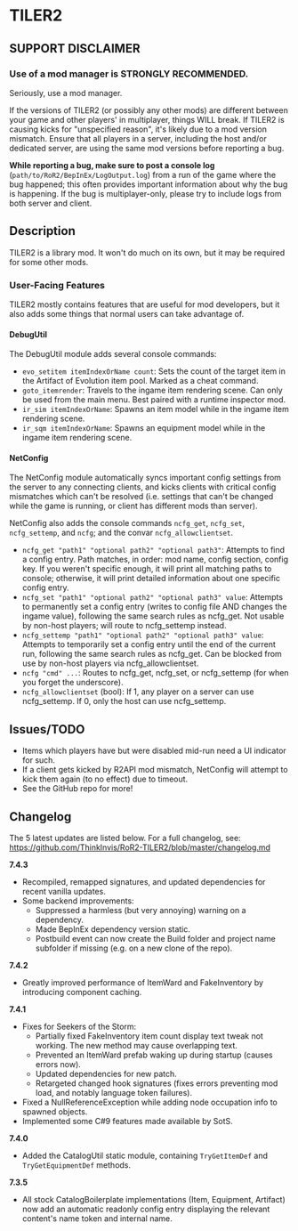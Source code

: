 # TILER2

## SUPPORT DISCLAIMER

### Use of a mod manager is STRONGLY RECOMMENDED.

Seriously, use a mod manager.

If the versions of TILER2 (or possibly any other mods) are different between your game and other players' in multiplayer, things WILL break. If TILER2 is causing kicks for "unspecified reason", it's likely due to a mod version mismatch. Ensure that all players in a server, including the host and/or dedicated server, are using the same mod versions before reporting a bug.

**While reporting a bug, make sure to post a console log** (`path/to/RoR2/BepInEx/LogOutput.log`) from a run of the game where the bug happened; this often provides important information about why the bug is happening. If the bug is multiplayer-only, please try to include logs from both server and client.

## Description

TILER2 is a library mod. It won't do much on its own, but it may be required for some other mods.

### User-Facing Features

TILER2 mostly contains features that are useful for mod developers, but it also adds some things that normal users can take advantage of.

#### DebugUtil

The DebugUtil module adds several console commands:

- `evo_setitem itemIndexOrName count`: Sets the count of the target item in the Artifact of Evolution item pool. Marked as a cheat command.
- `goto_itemrender`: Travels to the ingame item rendering scene. Can only be used from the main menu. Best paired with a runtime inspector mod.
- `ir_sim itemIndexOrName`: Spawns an item model while in the ingame item rendering scene.
- `ir_sqm itemIndexOrName`: Spawns an equipment model while in the ingame item rendering scene.

#### NetConfig

The NetConfig module automatically syncs important config settings from the server to any connecting clients, and kicks clients with critical config mismatches which can't be resolved (i.e. settings that can't be changed while the game is running, or client has different mods than server).

NetConfig also adds the console commands `ncfg_get`, `ncfg_set`, `ncfg_settemp`, and `ncfg`; and the convar `ncfg_allowclientset`.

- `ncfg_get "path1" "optional path2" "optional path3"`: Attempts to find a config entry. Path matches, in order: mod name, config section, config key. If you weren't specific enough, it will print all matching paths to console; otherwise, it will print detailed information about one specific config entry.
- `ncfg_set "path1" "optional path2" "optional path3" value`: Attempts to permanently set a config entry (writes to config file AND changes the ingame value), following the same search rules as ncfg_get. Not usable by non-host players; will route to ncfg_settemp instead.
- `ncfg_settemp "path1" "optional path2" "optional path3" value`: Attempts to temporarily set a config entry until the end of the current run, following the same search rules as ncfg_get. Can be blocked from use by non-host players via ncfg_allowclientset.
- `ncfg "cmd" ...`: Routes to ncfg_get, ncfg_set, or ncfg_settemp (for when you forget the underscore).
- `ncfg_allowclientset` (bool): If 1, any player on a server can use ncfg_settemp. If 0, only the host can use ncfg_settemp.

## Issues/TODO

- Items which players have but were disabled mid-run need a UI indicator for such.
- If a client gets kicked by R2API mod mismatch, NetConfig will attempt to kick them again (to no effect) due to timeout.
- See the GitHub repo for more!

## Changelog

The 5 latest updates are listed below. For a full changelog, see: https://github.com/ThinkInvis/RoR2-TILER2/blob/master/changelog.md

**7.4.3**

- Recompiled, remapped signatures, and updated dependencies for recent vanilla updates.
- Some backend improvements:
	- Suppressed a harmless (but very annoying) warning on a dependency.
	- Made BepInEx dependency version static.
	- Postbuild event can now create the Build folder and project name subfolder if missing (e.g. on a new clone of the repo).

**7.4.2**

- Greatly improved performance of ItemWard and FakeInventory by introducing component caching.

**7.4.1**

- Fixes for Seekers of the Storm:
	- Partially fixed FakeInventory item count display text tweak not working. The new method may cause overlapping text.
	- Prevented an ItemWard prefab waking up during startup (causes errors now).
	- Updated dependencies for new patch.
	- Retargeted changed hook signatures (fixes errors preventing mod load, and notably language token failures).
- Fixed a NullReferenceException while adding node occupation info to spawned objects.
- Implemented some C#9 features made available by SotS.

**7.4.0**

- Added the CatalogUtil static module, containing `TryGetItemDef` and `TryGetEquipmentDef` methods.

**7.3.5**

- All stock CatalogBoilerplate implementations (Item, Equipment, Artifact) now add an automatic readonly config entry displaying the relevant content's name token and internal name.